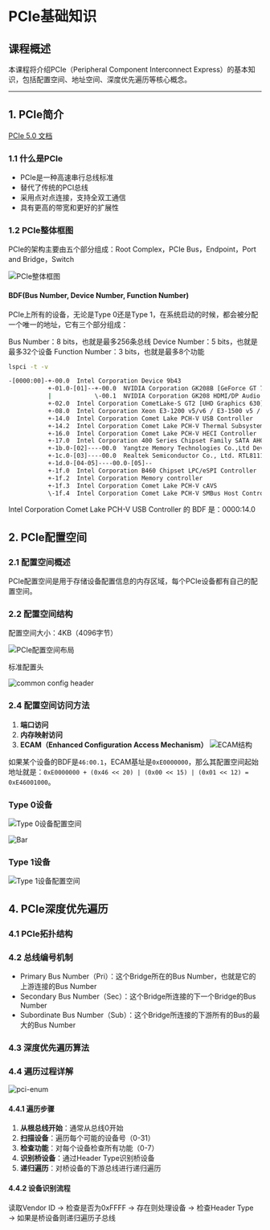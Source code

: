 # PCIe基础知识

## 课程概述

本课程将介绍PCIe（Peripheral Component Interconnect Express）的基本知识，包括配置空间、地址空间、深度优先遍历等核心概念。

---

## 1. PCIe简介

[PCIe 5.0 文档](https://picture.iczhiku.com/resource/eetop/SYkDTqhOLhpUTnMx.pdf)

### 1.1 什么是PCIe

- PCIe是一种高速串行总线标准
- 替代了传统的PCI总线
- 采用点对点连接，支持全双工通信
- 具有更高的带宽和更好的扩展性

### 1.2 PCIe整体框图

PCIe的架构主要由五个部分组成：Root Complex，PCIe Bus，Endpoint，Port and Bridge，Switch

![PCIe整体框图](imges/PCIe总体框图.png)

#### BDF(Bus Number, Device Number, Function Number)

PCIe上所有的设备，无论是Type 0还是Type 1，在系统启动的时候，都会被分配一个唯一的地址，它有三个部分组成：

Bus Number：8 bits，也就是最多256条总线
Device Number：5 bits，也就是最多32个设备
Function Number：3 bits，也就是最多8个功能

```sh
lspci -t -v
```

```bash
-[0000:00]-+-00.0  Intel Corporation Device 9b43
           +-01.0-[01]--+-00.0  NVIDIA Corporation GK208B [GeForce GT 730]
           |            \-00.1  NVIDIA Corporation GK208 HDMI/DP Audio Controller
           +-02.0  Intel Corporation CometLake-S GT2 [UHD Graphics 630]
           +-08.0  Intel Corporation Xeon E3-1200 v5/v6 / E3-1500 v5 / 6th/7th/8th Gen Core Processor Gaussian Mixture Model
           +-14.0  Intel Corporation Comet Lake PCH-V USB Controller
           +-14.2  Intel Corporation Comet Lake PCH-V Thermal Subsystem
           +-16.0  Intel Corporation Comet Lake PCH-V HECI Controller
           +-17.0  Intel Corporation 400 Series Chipset Family SATA AHCI Controller
           +-1b.0-[02]----00.0  Yangtze Memory Technologies Co.,Ltd Device 0071
           +-1c.0-[03]----00.0  Realtek Semiconductor Co., Ltd. RTL8111/8168/8411 PCI Express Gigabit Ethernet Controller
           +-1d.0-[04-05]----00.0-[05]--
           +-1f.0  Intel Corporation B460 Chipset LPC/eSPI Controller
           +-1f.2  Intel Corporation Memory controller
           +-1f.3  Intel Corporation Comet Lake PCH-V cAVS
           \-1f.4  Intel Corporation Comet Lake PCH-V SMBus Host Controller
```

Intel Corporation Comet Lake PCH-V USB Controller 的 BDF 是：0000:14.0

## 2. PCIe配置空间

### 2.1 配置空间概述

PCIe配置空间是用于存储设备配置信息的内存区域，每个PCIe设备都有自己的配置空间。

### 2.2 配置空间结构

配置空间大小：4KB（4096字节）

![PCIe配置空间布局](imges/pci-config-space-layout.png)

标准配置头

![common config header](imges/CommonConfigurationSpaceHeader.png)

### 2.4 配置空间访问方法

1. **端口访问**
2. **内存映射访问**
3. **ECAM（Enhanced Configuration Access Mechanism）**
![ECAM结构](imges/ECAM.png)

如果某个设备的BDF是`46:00.1`，ECAM基址是`0xE0000000`，那么其配置空间起始地址就是：`0xE0000000 + (0x46 << 20) | (0x00 << 15) | (0x01 << 12) = 0xE46001000`。

### Type 0设备

![Type 0设备配置空间](imges/pci-config-type0.png)

![Bar](imges/pci-bar.png)

### Type 1设备

![Type 1设备配置空间](imges/pci-config-type1.png)

## 4. PCIe深度优先遍历

### 4.1 PCIe拓扑结构

### 4.2 总线编号机制

- Primary Bus Number（Pri）：这个Bridge所在的Bus Number，也就是它的上游连接的Bus Number
- Secondary Bus Number（Sec）：这个Bridge所连接的下一个Bridge的Bus Number
- Subordinate Bus Number（Sub）：这个Bridge所连接的下游所有的Bus的最大的Bus Number

### 4.3 深度优先遍历算法

### 4.4 遍历过程详解

![pci-enum](imges/pci-enum.png)

#### 4.4.1 遍历步骤

1. **从根总线开始**：通常从总线0开始
2. **扫描设备**：遍历每个可能的设备号（0-31）
3. **检查功能**：对每个设备检查所有功能（0-7）
4. **识别桥设备**：通过Header Type识别桥设备
5. **递归遍历**：对桥设备的下游总线进行递归遍历

#### 4.4.2 设备识别流程

读取Vendor ID → 检查是否为0xFFFF → 存在则处理设备 → 检查Header Type → 如果是桥设备则递归遍历子总线
